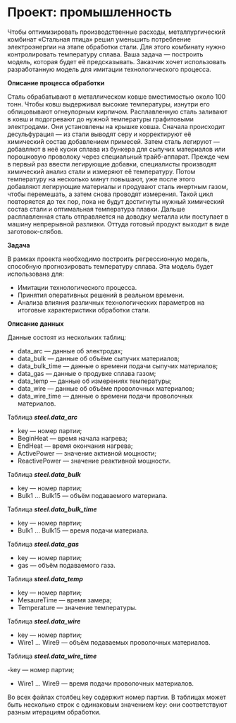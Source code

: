 # Проект: промышленность

Чтобы оптимизировать производственные расходы, металлургический комбинат «Стальная птица» решил уменьшить потребление электроэнергии на этапе обработки стали. Для этого комбинату нужно контролировать температуру сплава. Ваша задача — построить модель, которая будет её предсказывать. Заказчик хочет использовать разработанную модель для имитации технологического процесса.

**Описание процесса обработки**

Сталь обрабатывают в металлическом ковше вместимостью около 100 тонн. Чтобы ковш выдерживал высокие температуры, изнутри его облицовывают огнеупорным кирпичом. Расплавленную сталь заливают в ковш и подогревают до нужной температуры графитовыми электродами. Они установлены на крышке ковша.
Сначала происходит десульфурация — из стали выводят серу и корректируют её химический состав добавлением примесей. Затем сталь легируют — добавляют в неё куски сплава из бункера для сыпучих материалов или порошковую проволоку через специальный трайб-аппарат.
Прежде чем в первый раз ввести легирующие добавки, специалисты производят химический анализ стали и измеряют её температуру. Потом температуру на несколько минут повышают, уже после этого добавляют легирующие материалы и продувают сталь инертным газом, чтобы перемешать, а затем снова проводят измерения. Такой цикл повторяется до тех пор, пока не будут достигнуты нужный химический состав стали и оптимальная температура плавки.
Дальше расплавленная сталь отправляется на доводку металла или поступает в машину непрерывной разливки. Оттуда готовый продукт выходит в виде заготовок-слябов.

**Задача**

В рамках проекта необходимо построить регрессионную модель, способную прогнозировать температуру сплава. Эта модель будет использована для:

- Имитации технологического процесса.
- Принятия оперативных решений в реальном времени.
- Анализа влияния различных технологических параметров на итоговые характеристики обработки стали.

**Описание данных**

Данные состоят из нескольких таблиц:
- data_arc — данные об электродах;
- data_bulk — данные об объёме сыпучих материалов;
- data_bulk_time — данные о времени подачи сыпучих материалов;
- data_gas — данные о продувке сплава газом;
- data_temp — данные об измерениях температуры;
- data_wire — данные об объёме проволочных материалов;
- data_wire_time — данные о времени подачи проволочных материалов.

Таблица ***steel.data_arc***

- key — номер партии;
- BeginHeat — время начала нагрева;
- EndHeat — время окончания нагрева;
- ActivePower — значение активной мощности;
- ReactivePower — значение реактивной мощности.

Таблица ***steel.data_bulk***

- key — номер партии;
- Bulk1 … Bulk15 — объём подаваемого материала.

Таблица ***steel.data_bulk_time***

- key — номер партии;
- Bulk1 … Bulk15 — время подачи материала.

Таблица ***steel.data_gas***

- key — номер партии;
- gas — объём подаваемого газа.

Таблица ***steel.data_temp***

- key — номер партии;
- MesaureTime — время замера;
- Temperature — значение температуры.

Таблица ***steel.data_wire***

- key — номер партии;
- Wire1 … Wire9 — объём подаваемых проволочных материалов.

Таблица ***steel.data_wire_time***

-key — номер партии;
- Wire1 … Wire9 — время подачи проволочных материалов.

Во всех файлах столбец key содержит номер партии. В таблицах может быть несколько строк с одинаковым значением key: они соответствуют разным итерациям обработки.
